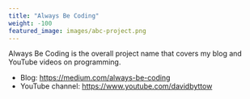 ```yaml
---
title: "Always Be Coding"
weight: -100
featured_image: images/abc-project.png
---
```


Always Be Coding is the overall project name that covers my blog and YouTube videos on programming.

* Blog: https://medium.com/always-be-coding
* YouTube channel: https://www.youtube.com/davidbyttow

